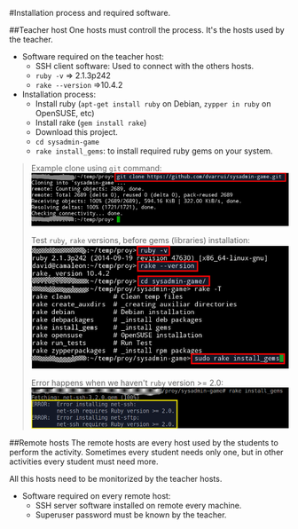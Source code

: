 #Installation process and required software.

##Teacher host
One hosts must controll the process. It's the hosts used by the teacher.

* Software required on the teacher host:
   * SSH client software: Used to connect with the others hosts.
   * `ruby -v` => 2.1.3p242
   * `rake --version` =>10.4.2
* Installation process:
   * Install ruby (`apt-get install ruby` on Debian, `zypper in ruby` on OpenSUSE, etc)
   * Install rake (`gem install rake`)
   * Download this project.
   * `cd sysadmin-game`
   * `rake install_gems`: to install required ruby gems on your system.

> Example clone using `git` command:
> ![git-clone](../images/git-clone.png)
>
> Test `ruby`, `rake` versions, before gems (libraries) installation:
> ![ruby-rake-gems](../images/ruby-rake-gems.png)
>
> Error happens when we haven't `ruby` version >= 2.0:
> ![error-version](../images/error-version.png)

##Remote hosts
The remote hosts are every host used by the students to perform the activity.
Sometimes every student needs only one, but in other activities every student
must need more.

All this hosts need to be monitorized by the teacher hosts.

* Software required on every remote host:
   * SSH server software installed on remote every machine.
   * Superuser password must be known by the teacher.
